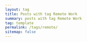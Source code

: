 ```yaml
---
layout: tag
title: Posts with tag Remote Work
summary: posts with tag Remote Work
tag: template
permalink: /tags/remote/
sitemap: false
---
```


